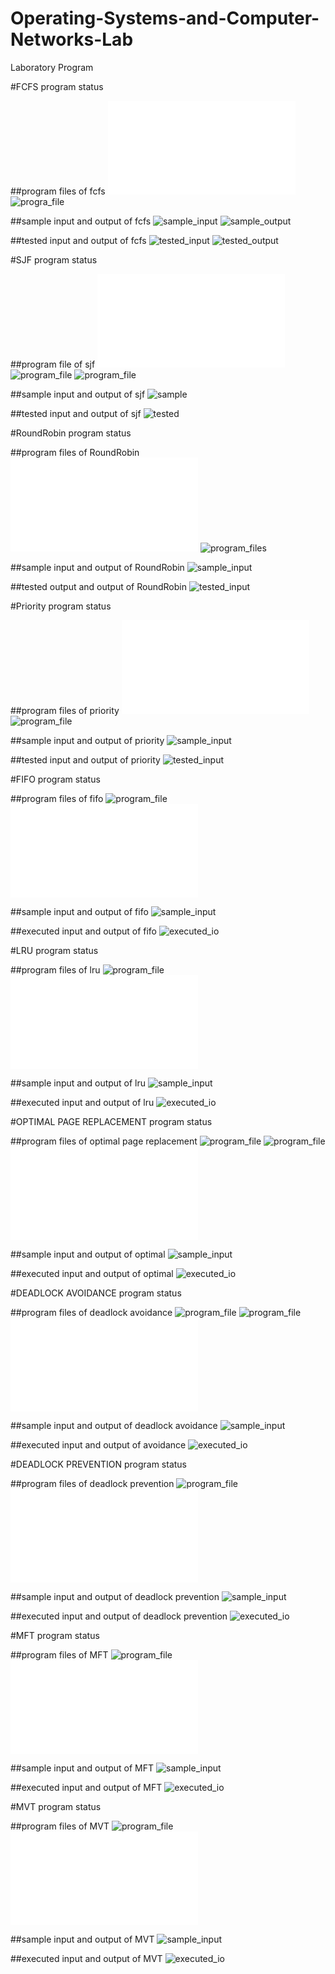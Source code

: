 # Operating-Systems-and-Computer-Networks-Lab
Laboratory Program

#FCFS program status

##program files of fcfs
![program_file](Experiment-1a/fcfs.c)
![progra_file](Experiment-1a/program_fcfs_5A2.png)

##sample input and output of fcfs
![sample_input](Experiment-1a/IO_5A2.png)
![sample_output](Experiment-1a/OT_5A2.png)

##tested input and output of fcfs
![tested_input](Experiment-1a/Test_IO_5A2.png)
![tested_output](Experiment-1a/Test_OT_5A2.png)

#SJF program status

##program file of sjf
![program_file](Experiment-1b/sjf.c)
![program_file](Experiment-1b/program_sjf_5A2.png)
![program_file](Experiment-1b/program2_Sjf_5A2.png)

##sample input and output of sjf
![sample](Experiment-1b/IO_5A2.png)

##tested input and output of sjf
![tested](Experiment-1b/Test_IO_5A2.png)

#RoundRobin program status

##program files of RoundRobin 
![program_file](Experiment_9c/Roundrobin.c)
![program_files](Experiment_9c/program_5A2.PNG)

##sample input and output of RoundRobin
![sample_input](Experiment_9c/sample_IO_5A2.PNG)

##tested output and output of RoundRobin
![tested_input](Experiment_9c/tested_IO_5A2.PNG)

#Priority program status

##program files of priority
![program_file](Experiment_9d/priority.c)
![program_file](Experiment_9d/program_5A2.PNG)

##sample input and output of priority
![sample_input](Experiment_9d/sample_IO_5A2.PNG)

##tested input and output of priority
![tested_input](Experiment_9d/tested_IO_5A2.PNG)

#FIFO program status

##program files of fifo
![program_file](Experiment_14/Experiment_14a/Program_fifo_5A2.PNG)
![program_file](Experiment_14/Experiment_14a/fifo_program.c)

##sample input and output of fifo
![sample_input](Experiment_14/Experiment_14a/fifo_sample_io.PNG)

##executed input and output of fifo
![executed_io](Experiment_14/Experiment_14a/fifo_executed_io.PNG)

#LRU program status

##program files of lru
![program_file](Experiment_14/Experiment_14b/program_lru_5A2.PNG)
![program_file](Experiment_14/Experiment_14b/lru_program.c)

##sample input and output of lru
![sample_input](Experiment_14/Experiment_14b/lru_sample_io.PNG)

##executed input and output of lru
![executed_io](Experiment_14/Experiment_14b/lru_executed_io.PNG)

#OPTIMAL PAGE REPLACEMENT program status

##program files of optimal page replacement
![program_file](Experiment_14/Experimnt_14c/program_optimal1_5A2.PNG)
![program_file](Experiment_14/Experimnt_14c/program_optimal2_5A2.PNG)
![program_file](Experiment_14/Experimnt_14c/optimal_program.c)

##sample input and output of optimal
![sample_input](Experiment_14/Experimnt_14c/optimal_sample_io.PNG)

##executed input and output of optimal
![executed_io](Experiment_14/Experimnt_14c/optimal_executed_io.PNG)

#DEADLOCK AVOIDANCE program status

##program files of deadlock avoidance
![program_file](EXPERIMENT_17/DLA_CODE_5A2.PNG)
![program_file](EXPERIMENT_17/DLA_CODE1_5A2.PNG)
![program_file](EXPERIMENT_17/DLA_5A2.c)

##sample input and output of deadlock avoidance
![sample_input](EXPERIMENT_17/DLA_IO_5A2.PNG)

##executed input and output of avoidance
![executed_io](EXPERIMENT_17/DLA_EO_5A2.PNG)

#DEADLOCK PREVENTION program status

##program files of deadlock prevention
![program_file](EXPERIMENT_17/DLP_CODE_5A2.PNG)
![program_file](EXPERIMENT_17/DLP_5A2.c)

##sample input and output of deadlock prevention
![sample_input](EXPERIMENT_17/DLP_IO_5A2.PNG)

##executed input and output of deadlock prevention
![executed_io](EXPERIMENT_17/DLP_EO_5A2.PNG)

#MFT program status

##program files of MFT
![program_file](EXPERIMENT_10/MFT_code_5A2.PNG)
![program_file](EXPERIMENT_10/MFT_5A2.c)

##sample input and output of MFT
![sample_input](EXPERIMENT_10/MFT_IO_5A2.PNG)

##executed input and output of MFT
![executed_io](EXPERIMENT_10/MFT_EO_5A2.PNG)

#MVT program status

##program files of MVT
![program_file](EXPERIMENT_10/MVT_code_5A2.PNG)
![program_file](EXPERIMENT_10/MVT_5A2.c)

##sample input and output of MVT
![sample_input](EXPERIMENT_10/MVT_IO_5A2.PNG)

##executed input and output of MVT
![executed_io](EXPERIMENT_10/MVT_EO_5A2.PNG)
